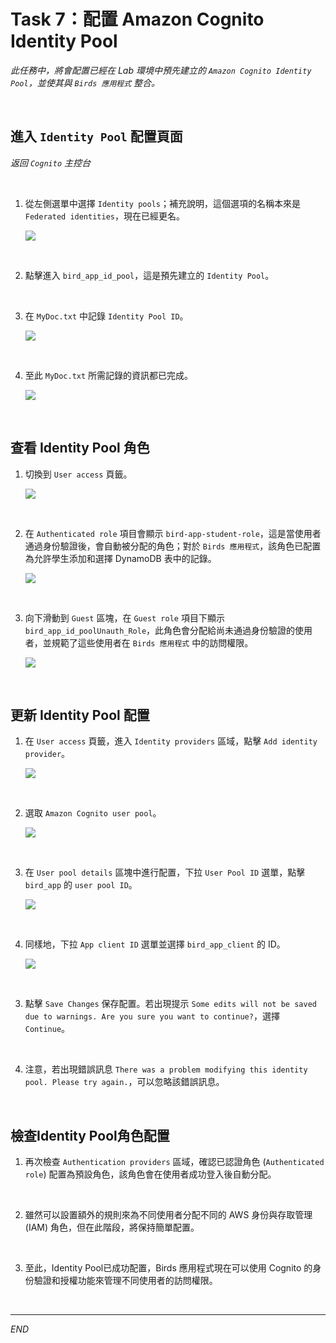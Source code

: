 # Task 7：配置 Amazon Cognito Identity Pool

_此任務中，將會配置已經在 Lab 環境中預先建立的 `Amazon Cognito Identity Pool`，並使其與 `Birds 應用程式` 整合。_

<br>

## 進入 `Identity Pool` 配置頁面

_返回 `Cognito` 主控台_

<br>

1. 從左側選單中選擇 `Identity pools`；補充說明，這個選項的名稱本來是 `Federated identities`，現在已經更名。

    ![](images/img_70.png)

<br>

2. 點擊進入 `bird_app_id_pool`，這是預先建立的 `Identity Pool`。

<br>

3. 在 `MyDoc.txt` 中記錄 `Identity Pool ID`。

    ![](images/img_71.png)

<br>

4. 至此 `MyDoc.txt` 所需記錄的資訊都已完成。

    ![](images/img_72.png)

<br>

## 查看 Identity Pool 角色

1. 切換到 `User access` 頁籤。

    ![](images/img_74.png)

<br>

2. 在 `Authenticated role` 項目會顯示 `bird-app-student-role`，這是當使用者通過身份驗證後，會自動被分配的角色；對於 `Birds 應用程式`，該角色已配置為允許學生添加和選擇 DynamoDB 表中的記錄。

    ![](images/img_73.png)

<br>

3. 向下滑動到 `Guest` 區塊，在 `Guest role` 項目下顯示 `bird_app_id_poolUnauth_Role`，此角色會分配給尚未通過身份驗證的使用者，並規範了這些使用者在 `Birds 應用程式` 中的訪問權限。

    ![](images/img_75.png)

<br>


## 更新 Identity Pool 配置

1. 在 `User access` 頁籤，進入 `Identity providers` 區域，點擊 `Add identity provider`。

    ![](images/img_76.png)

<br>

2. 選取 `Amazon Cognito user pool`。

    ![](images/img_77.png)

<br>

3. 在 `User pool details` 區塊中進行配置，下拉 `User Pool ID` 選單，點擊 `bird_app` 的 `user pool ID`。

    ![](images/img_78.png)

<br>

4. 同樣地，下拉 `App client ID` 選單並選擇 `bird_app_client` 的 ID。

    ![](images/img_79.png)

<br>

3. 點擊 `Save Changes` 保存配置。若出現提示 `Some edits will not be saved due to warnings. Are you sure you want to continue?`，選擇 `Continue`。

<br>

4. 注意，若出現錯誤訊息 `There was a problem modifying this identity pool. Please try again.`，可以忽略該錯誤訊息。

<br>

## 檢查Identity Pool角色配置

1. 再次檢查 `Authentication providers` 區域，確認已認證角色 (`Authenticated role`) 配置為預設角色，該角色會在使用者成功登入後自動分配。

<br>

2. 雖然可以設置額外的規則來為不同使用者分配不同的 AWS 身份與存取管理 (IAM) 角色，但在此階段，將保持簡單配置。

<br>

3. 至此，Identity Pool已成功配置，Birds 應用程式現在可以使用 Cognito 的身份驗證和授權功能來管理不同使用者的訪問權限。

<br>

___

_END_